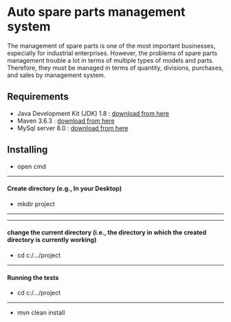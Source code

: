 # Auto spare parts management system
The management of spare parts is one of the most important businesses, especially for industrial enterprises. However, the problems of spare parts management trouble a lot in terms of multiple types of models and parts. Therefore, they must be managed in terms of quantity, divisions, purchases, and sales by management system.
## Requirements
* Java Development Kit (JDK) 1.8 : [download from here](https://www.oracle.com/java/technologies/javase/javase-jdk8-downloads.html)
* Maven 3.6.3 : [download from here](https://mkyong.com/maven/how-to-install-maven-in-windows/)
* MySql server 8.0 : [download from here](https://corlewsolutions.com/articles/article-21-how-to-install-mysql-server-5-6-on-windows-7-development-machine)  
## Installing

* open cmd 
---
#### Create directory (e.g., In your Desktop)   

* mkdir project
---
---
#### change the current directory (i.e., the directory in which the created directory  is currently working) 

* cd c:/.../project
---
#### Running the tests

* cd c:/.../project
---
 *  mvn clean install

